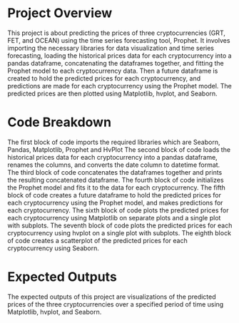 # Project Overview
This project is about predicting the prices of three cryptocurrencies (GRT, FET, and OCEAN) using the time series forecasting tool, Prophet. It involves importing the necessary libraries for data visualization and time series forecasting, loading the historical prices data for each cryptocurrency into a pandas dataframe, concatenating the dataframes together, and fitting the Prophet model to each cryptocurrency data. Then a future dataframe is created to hold the predicted prices for each cryptocurrency, and predictions are made for each cryptocurrency using the Prophet model. The predicted prices are then plotted using Matplotlib, hvplot, and Seaborn.
# Code Breakdown
The first block of code imports the required libraries which are Seaborn, Pandas, Matplotlib, Prophet and HvPlot
The second block of code loads the historical prices data for each cryptocurrency into a pandas dataframe, renames the columns, and converts the date column to datetime format.
The third block of code concatenates the dataframes together and prints the resulting concatenated dataframe.
The fourth block of code initializes the Prophet model and fits it to the data for each cryptocurrency.
The fifth block of code creates a future dataframe to hold the predicted prices for each cryptocurrency using the Prophet model, and makes predictions for each cryptocurrency.
The sixth block of code plots the predicted prices for each cryptocurrency using Matplotlib on separate plots and a single plot with subplots.
The seventh block of code plots the predicted prices for each cryptocurrency using hvplot on a single plot with subplots.
The eighth block of code creates a scatterplot of the predicted prices for each cryptocurrency using Seaborn.
# Expected Outputs
The expected outputs of this project are visualizations of the predicted prices of the three cryptocurrencies over a specified period of time using Matplotlib, hvplot, and Seaborn.

